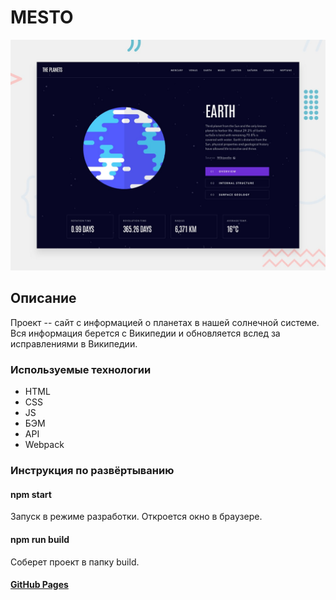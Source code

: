 # MESTO
![Иллюстрация к проекту](https://github.com/NIKIH449/planets-fact-site/raw/main/images/preview.jpg)

## Описание

Проект -- сайт с информацией о планетах в нашей солнечной системе. 
Вся информация берется с Википедии и обновляется вслед за исправлениями в Википедии.


### Используемые технологии

- HTML
- CSS
- JS
- БЭМ
- API
- Webpack


### Инструкция по развёртыванию 

#### npm start

Запуск в режиме разработки. Откроется окно в браузере.

#### npm run build

Соберет проект в папку build.

#### [GitHub Pages](https://nikih449.github.io/planets-fact-site/)
